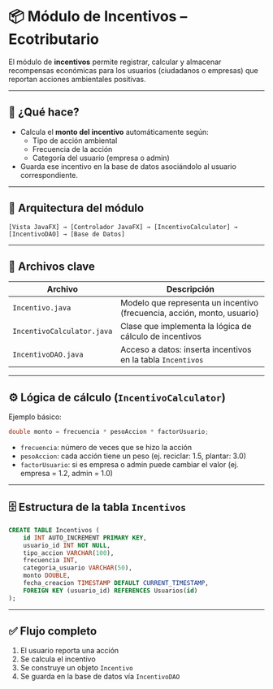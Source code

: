 # 📦 Módulo de Incentivos – Ecotributario

El módulo de **incentivos** permite registrar, calcular y almacenar recompensas económicas para los usuarios (ciudadanos o empresas) que reportan acciones ambientales positivas.

---

## 🧠 ¿Qué hace?

- Calcula el **monto del incentivo** automáticamente según:
  - Tipo de acción ambiental
  - Frecuencia de la acción
  - Categoría del usuario (empresa o admin)
- Guarda ese incentivo en la base de datos asociándolo al usuario correspondiente.

---

## 🧱 Arquitectura del módulo

```
[Vista JavaFX] → [Controlador JavaFX] → [IncentivoCalculator] → [IncentivoDAO] → [Base de Datos]
```

---

## 📁 Archivos clave

| Archivo                    | Descripción                                                                 |
|---------------------------|-----------------------------------------------------------------------------|
| `Incentivo.java`          | Modelo que representa un incentivo (frecuencia, acción, monto, usuario)     |
| `IncentivoCalculator.java`| Clase que implementa la lógica de cálculo de incentivos                     |
| `IncentivoDAO.java`       | Acceso a datos: inserta incentivos en la tabla `Incentivos`                 |

---

## ⚙️ Lógica de cálculo (`IncentivoCalculator`)

Ejemplo básico:

```java
double monto = frecuencia * pesoAccion * factorUsuario;
```

- `frecuencia`: número de veces que se hizo la acción
- `pesoAccion`: cada acción tiene un peso (ej. reciclar: 1.5, plantar: 3.0)
- `factorUsuario`: si es empresa o admin puede cambiar el valor (ej. empresa = 1.2, admin = 1.0)

---

## 🗄️ Estructura de la tabla `Incentivos`

```sql
CREATE TABLE Incentivos (
    id INT AUTO_INCREMENT PRIMARY KEY,
    usuario_id INT NOT NULL,
    tipo_accion VARCHAR(100),
    frecuencia INT,
    categoria_usuario VARCHAR(50),
    monto DOUBLE,
    fecha_creacion TIMESTAMP DEFAULT CURRENT_TIMESTAMP,
    FOREIGN KEY (usuario_id) REFERENCES Usuarios(id)
);
```

---

## ✅ Flujo completo

1. El usuario reporta una acción
2. Se calcula el incentivo
3. Se construye un objeto `Incentivo`
4. Se guarda en la base de datos vía `IncentivoDAO`